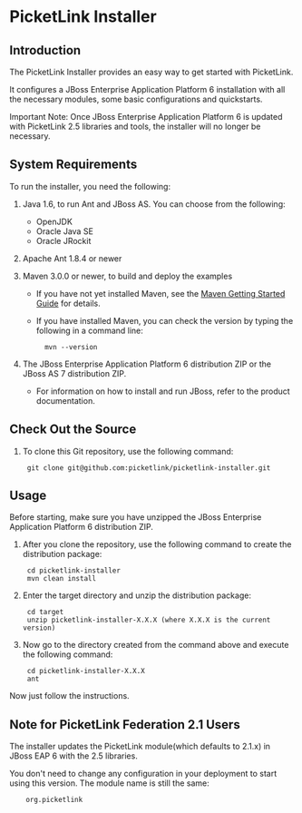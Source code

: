 PicketLink Installer
====================

Introduction
------------

The PicketLink Installer provides an easy way to get started with PicketLink.

It configures a JBoss Enterprise Application Platform 6 installation with all the necessary modules, some basic configurations and quickstarts.

Important Note: Once JBoss Enterprise Application Platform 6 is updated with PicketLink 2.5 libraries and tools, the installer will no longer be necessary.

System Requirements
-------------------

To run the installer, you need the following:

1. Java 1.6, to run Ant and JBoss AS. You can choose from the following:
    * OpenJDK
    * Oracle Java SE
    * Oracle JRockit

2. Apache Ant 1.8.4 or newer

3. Maven 3.0.0 or newer, to build and deploy the examples
    * If you have not yet installed Maven, see the [Maven Getting Started Guide](http://maven.apache.org/guides/getting-started/index.html) for details.
    * If you have installed Maven, you can check the version by typing the following in a command line:

            mvn --version

4. The JBoss Enterprise Application Platform 6 distribution ZIP or the JBoss AS 7 distribution ZIP.
    * For information on how to install and run JBoss, refer to the product documentation.

Check Out the Source
----------------------------------

1. To clone this Git repository, use the following command:

        git clone git@github.com:picketlink/picketlink-installer.git

Usage
----------------------------------

Before starting, make sure you have unzipped the JBoss Enterprise Application Platform 6 distribution ZIP.

1. After you clone the repository, use the following command to create the distribution package:

        cd picketlink-installer
        mvn clean install
2. Enter the target directory and unzip the distribution package:

        cd target
        unzip picketlink-installer-X.X.X (where X.X.X is the current version)

3. Now go to the directory created from the command above and execute the following command:

        cd picketlink-installer-X.X.X
        ant

Now just follow the instructions.

Note for PicketLink Federation 2.1 Users
----------------------------------

The installer updates the PicketLink module(which defaults to 2.1.x) in JBoss EAP 6 with the 2.5 libraries.

You don't need to change any configuration in your deployment to start using this version. The module name is still the same:

        org.picketlink